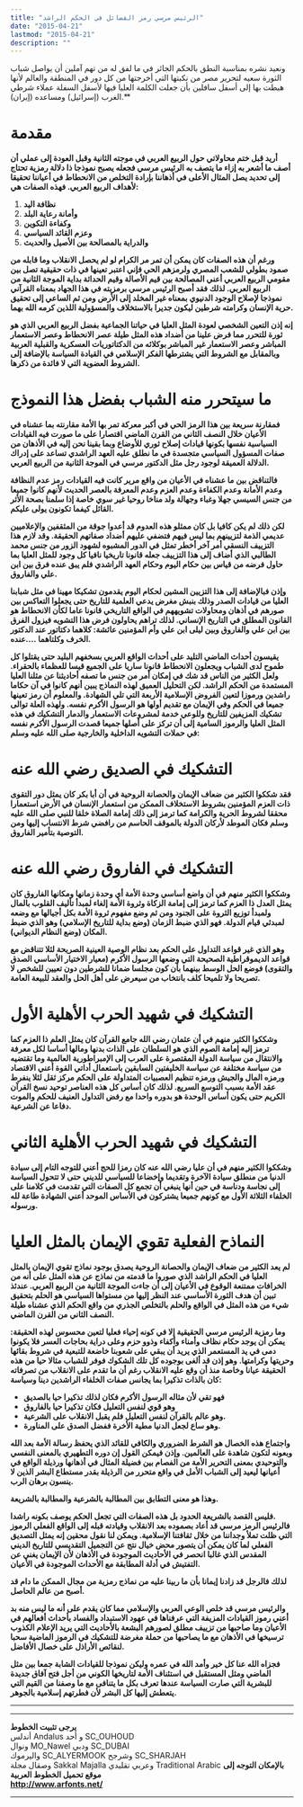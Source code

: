 ```yaml
---
title: "الرئيس مرسي رمز الفضائل في الحكم الراشد"
date: "2015-04-21"
lastmod: "2015-04-21"
description: ""
---
```

 ونعيد نشره بمناسبة النطق بالحكم الجائر في ما لفق له من تهم آملين أن يواصل شباب الثورة سعيه لتحرير مصر من نكبتها التي أخرجتها من كل دور في المنطقة والعالم لأنها هبطت بها إلى أسفل سافلين بأن جعلت الكلمة العليا فيها لأسفل السفلة عملاء شرطي الغرب (إسرائيل) ومساعده (إيران).**

# مقدمة

**أريد قبل ختم محاولاتي حول الربيع العربي في موجته الثانية وقبل العودة إلى عملي أن أصف ما أشعر به إزاء ما يتصف به الرئيس مرسي فجعله يصبح نموذجا ذا دلالة رمزية تحتاج إلى تحديد يصل المثال الأعلى في أذهاننا بإرادة التخلص من الانحطاط في أعياننا تحقيقا لأهداف الربيع العربي. فهذه الصفات هي:**

1. **نظافة اليد**
2. **وأمانة رعاية البلد**
3. **وكفاءة التكوين**
4. **وعزم القائد السياسي**
5. **والدراية بالمصالحة بين الأصيل والحديث**

**ورغم أن هذه الصفات كان يمكن أن تمر مر الكرام لو لم يحصل الانقلاب وما قابله من صمود بطولي للشعب المصري ولرمزهم الحي فإني اعتبر تعينها في ذات حقيقية تصل بين مقومي الربيع العربي أعني المصالحة بين قيم الأصالة وقيم الحداثة بداية الموجة الثانية من الربيع العربي. لذلك فقد أصبح الرئيس مرسي برمزيته في هذا الجهاد بمعناه القرآني نموذجا لإصلاح الوجود الدنيوي بمعناه غير المخلد إلى الأرض ومن ثم الساعي إلى تحقيق حرية الإنسان وكرامته شرطين ليكون جديرا بالاستخلاف والمسؤولية اللذين كرمه الله بهما.**

**إنه إذن التعين الشخصي لعودة المثل العليا في حياتنا الجماعية بفضل الربيع العربي الذي هو ثورة للتحرر مما فرض علينا من أضداد هذه المثل طيلة عصر الانحطاط وعصر الاستعمار المباشر وعصر الاستعمار غير المباشر بوكلائه من الدكتاتوريات العسكرية والقبلية العربية وبالمقابل مع الشروط التي يشترطها الفكر الإسلامي في القيادة السياسة بالإضافة إلى الشروط العضوية التي لا فائدة من ذكرها.**

# ما سيتحرر منه الشباب بفضل هذا النموذج

**فمقارنة سريعة بين هذا الرمز الحي في أكبر معركة تمر بها الأمة مقارنته بما عشناه في الأعيان خلال النصف الثاني من القرن الماضي اقتصارا على ما صورت فيه القيادات السياسية نفسها بكونها قيادات إصلاح ثوري للأوضاع وبما بقينا نحن إليه في الأذهان من صفات المسؤول السياسي متجسدة في ما نطلق عليه العهد الراشدي تساعد على إدراك الدلالة العميقة لوجود رجل مثل الدكتور مرسي في الموجة الثانية من الربيع العربي.**

**فالتناقض بين ما عشناه في الأعيان من واقع مرير كانت فيه القيادات رمز عدم النظافة وعدم الأمانة وعدم الكفاءة وعدم العزم وعدم المعرفة بالعصر الحديث لأنهم كانوا جميعا من جنس السيسي جهلا وغباء وجهالة ولد مناخا روحيا غير سوي خاصة إذا سلمنا بصحة الأثر القائل كيفما تكونون يولى عليكم.**

**لكن ذلك لم يكن كافيا بل كان ممثلو هذه العدوم قد أعدوا جوقة من المثقفين والإعلاميين عديمي الذمة لتزيينهم بما ليس فيهم فتضفي عليهم أضداد صفاتهم الحقيقة. وقد لازم هذا التزييف النسقي أمر آخر أخطر تمثل في الدور المشبوه لشهود الزور من جنس محمد الطالبي الذي أضاف إلى هذا التزييف جعله قانونا تاريخيا نافيا كل وجود للمثل العليا بما حاول فرضه من قياس بين حكام اليوم وحكام العهد الراشدي فلم يبق عنده فرق بين ابن علي والفاروق.**

**وإذن فبالإضافة إلى هذا التزيين المشين لحكام اليوم يقدمون تشكيكا مهينا في مثل شبابنا العليا من قيادات الصدر وذلك بنبش مغرض يدعي العلمية للتاريخ حتى يجعلوا التعاكس بين صورهم في أذهان ومحاولات تشويههم في الواقع التاريخي قانونا عاما لكأن الانحطاط هو القانون المطلق في التاريخ الإنساني. لذلك تراهم يحاولون فرض هذا التشويه فيزول الفرق بين ابن علي والفاروق وبين ليلى ابن علي وأم المؤمنين عائشة: كلاهما دكتاتور عند الدكتور الخرف وكلتاهما ….عنده.**

**يقيسون أحداث الماضي التليد على أحداث الواقع العربي بسخفهم البليد حتى يقتلوا كل طموح لدى الشباب ويجعلون الانحطاط قانونا ساريا على الجميع قيسا للعظماء بالحقراء. ولعل الكثير من الناس قد شك في إمكان أمر من جنس ما تصفه أحاديثنا عن مثلنا العليا المستمدة من الحكم الراشد. لكن التحليل العميق لهذه النماذج يبين أنهم كانوا في آن حكاما راشدين ورموزا لتعين الفروض الإسلامية الأربعة التي تلي الشهادة. والمعلوم أن رمز تعينها جميعا في الحكم وفي الإيمان مع تقديم أولها هو الرسول الأكرم نفسه. ولهذه العلة توالى تشكيك المزيفين للتاريخ وللوعي خدمة لمشروعات الاستعمار والدمار التشكيك في هذه المثل العليا والرموز السامية إلى أن تركز على أصلها جميعا قصدت الرسول الأكرم نفسه في حملات التشويه الداخلية والخارجية صلى الله عليه وسلم:**

# التشكيك في الصديق رضي الله عنه

**فقد شككوا الكثير من ضعاف الإيمان والحصانة الروحية في أن أبا بكر كان يمثل دور التقوى ذات العزم المؤمنين بشروط الاستخلاف الممكن من استعمار الإنسان في الأرض استعمارا محققا لشروط الحرية والكرامة كما ترمز إلى ذلك إمامة الصلاة خلقا للنبي صلى الله عليه وسلم فكان الموطد لأركان الدولة بالموقف الحاسم من رافضي شرط الانتساب إليها ومن التوصية بتأمير الفاروق.**

# التشكيك في الفاروق رضي الله عنه

**وشككوا الكثير منهم في أن واضع أساسي وحدة الأمة أي وحدة زمانها ومكانها الفاروق كان يمثل العدل ذا العزم كما ترمز إلى إمامة الزكاة وثروة الأمة إلغاء لمبدأ تأليف القلوب بالمال ولمبدأ توزيع الثروة على الجنود ومن ثم وضع مفهوم ثروة الأمة بكل أجيالها مع وضعه لمبدئي قيام الدولة. فهو الذي ضبط الزمان (وضع بداية للتاريخ الإسلامي) وهو الذي ضبط المكان (وضع النظام الديواني).**

**وهو الذي غير قواعد التداول على الحكم بعد نظام الوصية العينية الصريحة لئلا تتناقض مع قواعد الديموقراطية الصحيحة التي وضعها الرسول الأكرم (معيار الاختيار الأساسي الصدق والتقوى) فوضع الحل الوسط بينهما بأن كون مجلسا ضمانا للشرطين دون تعيين للشخص لا تصريحا ولا تلميحا كلف بانتخاب من سيعرض على أهل الحل والعقد للبيعة العامة.**

# التشكيك في شهيد الحرب الأهلية الأول

**وشككوا الكثير منهم في أن عثمان رضي الله جامع القرآن كان يمثل العلم ذا العزم كما ترمز إليه إمامة الصوم الذي هو السلطان على الذات بدنها ومالها أساسا لكل معرفة والانتقال من سياسة الدولة المقتصرة على العرب إلى الإمبراطورية العالمية وما تقتضيه من سياسة مختلفة عن سياسة الخليفتين السابقين باستعمال أداتي القوة أعني الاقتصاد ورمزه المال والجيش ورمزه تنظيم العصبيات المتداولة على الحكم مركز ثقل لئلا ينفرط عقد الأمة بسبب التوسع السريع. لذلك كان أساس كل هذه العناصر توحيد نسخ القرآن الكريم حتى يكون أساس الوحدة هو بدوره واحدا مع رفض التداول العنيف للحكم والموت دفاعا عن الشرعية.**

# التشكيك في شهيد الحرب الأهلية الثاني

**وشككوا الكثير منهم في أن عليا رضي الله عنه كان رمزا للحج أعني للتوجه التام إلى سيادة الدنيا من منطلق سيادة الآخرة وتقديما وإخضاعا للسياسي للديني حتى لا تتحول السياسة إلى نجاسة ودناسة في حين أنها ينبغي أن تجمع كل الصفات التي تقدمت في كلامنا على الخلفاء الثلاثة الأول مع كونهم جميعا يشتركون في الأساس الموحد أعني الشهادة طاعة لله ورسوله.**

# النماذح الفعلية تقوي الإيمان بالمثل العليا

**لم يعد الكثير من ضعاف الإيمان والحصانة الروحية يصدق بوجود نماذج تقوي الإيمان بالمثل العليا في الحكم الراشد الذي صوروا ما قدمته من نماذج عن هذه المثل على أنه من الخرافات ممتنعة الوقوع في الأعيان إلى أن جاءت الموجة الثانية من الربيع العربي. عندئذ تبين أن هدف الثورة الأساسي عند النظر إليها من مستواها السياسي هو الحلم بتحقيق شيء من هذه المثل في الواقع والحلم بالتخلص الجذري من واقع الحكم الذي عشناه طيلة النصف الثاني من القرن الماضي.**

**وما رمزية الرئيس مرسي الحقيقية إلا في كونه إحياء فعليا لتعين محسوس لهذه الحقيقة: يمكن أن يوجد حكام نظاف وأمناء وأكفاء وذوو حزم وعلى دراية بحاجات العسر فلا يكونوا دمى في يد المستعمر الذي يريد أن يبقي على شعوبنا خاضعة للتبعية في شروط بقائها وحريتها وكرامتها. وهو إذن قد ألغى بوجوده كل تلك الشكوك فوفر للشباب مثالا حيا من هذه الحقيقة عيانا وخاصة منذ أن وقع عليه الانقلاب رغم أن ما تقدم على الانقلاب من تصرفاته كان بالذات تذكيرا بما يجانس صفات الخلفاء الراشدين دينا وسياسة:**

* **فهو تقي لأن مثاله الرسول الأكرم فكان لذلك تذكيرا حيا بالصديق**
* **وهو قوي لنفس التعليل فكان تذكيرا حيا بالفاروق**
* **وهو عالم بالقرآن لنفس التعليل فلم يقبل الانقلاب على الشرعية.**
* **وهو ساع لجعل الدنيا مطية الأخرة ففضل الصدق على المناورة.**

**واجتماع هذه الخصال هو الشرط الضروري والكافي للقائد الذي يحفظ رسالة الأمة بعد الله وبعونه لتكون شاهدة على العالمين. وإذن فيمكن القول إن دوره التطهيري بالمعنى النفسي والتوحيدي بمعنى التحرير الأمة من الفصام بين فضيلة المثال في أذهانها ورذيلة الواقع في أعيانها ليعيد إلى الشباب الأمل في واقع متحرر من الرذيلة بقدر مستطاع البشر الذين لا ينسون برهان الرب.**

**وهذا هو معنى التطابق بين المطالبة بالشرعية والمطالبة بالشريعة.**

**فليس القصد بالشريعة الحدود بل هذه الصفات التي تجعل الحكم يوصف بكونه راشدا.  
فالرئيس الرمز مرسي قد أعاد بصموده بعد الانقلاب وقيادته قبله إلى الواقع الفعلي الرموز التي ظلت تملأ وجداننا من خلال ثقافتنا الإسلامية. ويمكن لنا نقول محقين إنه يمثل التصديق الفعلي لما كان يمكن أن يتصور محض خيال نتج عن التجميل التقديسي للتاريخ الديني المقدس الذي غالبا انحصر في الأحاديث الموجودة في الأذهان لأن الإيمان يغني عن التفتيش في أدلة المطابقة مع الأحداث الموجودة في الأعيان.**

**لذلك فالرجل قد زادنا إيمانا بأن ما ربينا عليه من نماذج رمزية من مجال الممكن ما دام قد أصبح من عالم الحاصل.**

**والرئيس مرسي قد خلص الوعي العربي والإسلامي مما كان يقدم على أنه ما ليس منه بد أعني رموز القيادات المزيفة التي عرفناها في عهود الاستبداد والفساد بأحداث أفعالهم في الأعيان وما صاحبها من تزييف مطلق لصورهم البشعة بالأحاديث التي يريد الإعلام الكذوب ترسيخها في الأذهان مع ما يصاحبها من حملة مغرضة للتشكيك في الرموز الماضية سحبا لنقائص الأراذل على خصال الأفاضل.**

**فجزاه الله عنا كل خير وأمد الله في عمره وليكن نموذجا للقيادات الشابة جمعا بين مثل الماضي ومثل المستقبل في استئناف الأمة لتاريخها الكوني من أجل فتح آفاق جديدة للبشرية التي صارت السياسة عندها تعرف بكل ما يتنافى مع ما وصفنا من القيم التي يتعطش إليها كل البشر لأن فطرتهم إسلامية بالجوهر.**

---

---

**يرجى تثبيت الخطوط**   
 أندلس Andalus  و أحد SC\_OUHOUD  
 ونوال MO\_Nawel  ودبي SC\_DUBAI   
 واليرموك SC\_ALYERMOOK  وشرجح SC\_SHARJAH   
 وصقال مجلة Sakkal Majalla وعربي تقليدي Traditional Arabic  **بالإمكان التوجه إلى موقع تحميل الخطوط العربية  
 http://www.arfonts.net/**

---

###